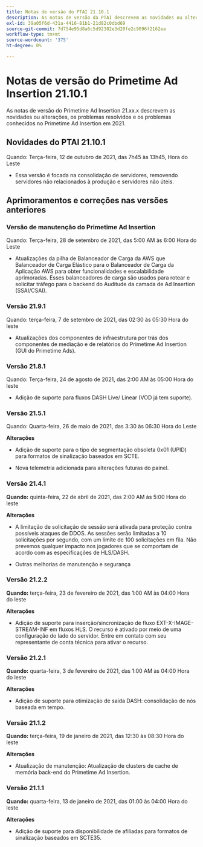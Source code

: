 ```yaml
---
title: Notas de versão do PTAI 21.10.1
description: As notas de versão da PTAI descrevem as novidades ou alterações, os problemas resolvidos e conhecidos no Primetime Ad Insertion no ano de 2021.
exl-id: 39a05f6d-431a-4416-81b1-21d82c0dbd69
source-git-commit: 7d754e95d8a6c5d92382e3d20fe2c9096f2162ea
workflow-type: tm+mt
source-wordcount: '375'
ht-degree: 0%

---
```


# Notas de versão do Primetime Ad Insertion 21.10.1

As notas de versão do Primetime Ad Insertion 21.xx.x descrevem as novidades ou alterações, os problemas resolvidos e os problemas conhecidos no Primetime Ad Insertion em 2021.

## Novidades do PTAI 21.10.1

Quando:  Terça-feira, 12 de outubro de 2021, das 7h45 às 13h45, Hora do Leste

* Essa versão é focada na consolidação de servidores, removendo servidores não relacionados à produção e servidores não úteis.

## Aprimoramentos e correções nas versões anteriores

### Versão de manutenção do Primetime Ad Insertion

Quando: Terça-feira, 28 de setembro de 2021, das 5:00 AM às 6:00 Hora do Leste

* Atualizações da pilha de Balanceador de Carga da AWS que  Balanceador de Carga Elástico para o Balanceador de Carga da Aplicação AWS para obter funcionalidades e escalabilidade aprimoradas. Esses balanceadores de carga são usados para rotear e solicitar tráfego para o backend do Auditude da camada de Ad Insertion (SSAI/CSAI).

### Versão 21.9.1

Quando: terça-feira, 7 de setembro de 2021, das 02:30 às 05:30 Hora do leste

* Atualizações dos componentes de infraestrutura por trás dos componentes de mediação e de relatórios do Primetime Ad Insertion (GUI do Primetime Ads).

### Versão 21.8.1

Quando: Terça-feira, 24 de agosto de 2021, das 2:00 AM às 05:00 Hora do leste

* Adição de suporte para fluxos DASH Live/ Linear (VOD já tem suporte).

### Versão 21.5.1

Quando:  Quarta-feira, 26 de maio de 2021, das 3:30 às 06:30 Hora do Leste

**Alterações**

* Adição de suporte para o tipo de segmentação obsoleta 0x01 (UPID) para formatos de sinalização baseados em SCTE.

* Nova telemetria adicionada para alterações futuras do painel.

### Versão 21.4.1

**Quando:** quinta-feira, 22 de abril de 2021, das 2:00 AM às 5:00 Hora do leste

**Alterações**

* A limitação de solicitação de sessão será ativada para proteção contra possíveis ataques de DDOS. As sessões serão limitadas a 10 solicitações por segundo, com um limite de 100 solicitações em fila. Não prevemos qualquer impacto nos jogadores que se comportam de acordo com as especificações de HLS/DASH.

* Outras melhorias de manutenção e segurança

### Versão 21.2.2

**Quando:** terça-feira, 23 de fevereiro de 2021, das 1:00 AM às 04:00 Hora do leste

**Alterações**

* Adição de suporte para inserção/sincronização de fluxo EXT-X-IMAGE-STREAM-INF em fluxos HLS. O recurso é ativado por meio de uma configuração do lado do servidor. Entre em contato com seu representante de conta técnica para ativar o recurso.

### Versão 21.2.1

**Quando:** quarta-feira, 3 de fevereiro de 2021, das 1:00 AM às 04:00 Hora do leste

**Alterações**

* Adição de suporte para otimização de saída DASH: consolidação de nós baseada em tempo.

### Versão 21.1.2

**Quando:** terça-feira, 19 de janeiro de 2021, das 12:30 às 08:30 Hora do leste

**Alterações**

* Atualização de manutenção: Atualização de clusters de cache de memória back-end do Primetime Ad Insertion.

### Versão 21.1.1

**Quando:** quarta-feira, 13 de janeiro de 2021, das 01:00 às 04:00 Hora do leste

**Alterações**

* Adição de suporte para disponibilidade de afiliadas para formatos de sinalização baseados em SCTE35.
